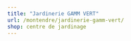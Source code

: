 ```yaml
---
title: "Jardinerie GAMM VERT"
url: /montendre/jardinerie-gamm-vert/
shop: centre de jardinage
---
```

